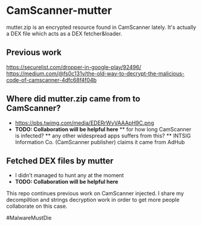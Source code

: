 # CamScanner-mutter
mutter.zip is an encrypted resource found in CamScanner lately. It's actually a DEX file which acts as a DEX fetcher&loader.

## Previous work
https://securelist.com/dropper-in-google-play/92496/
https://medium.com/@fs0c131y/the-old-way-to-decrypt-the-malicious-code-of-camscanner-4dfc68f4f04b

## Where did mutter.zip came from to CamScanner?  
* https://pbs.twimg.com/media/EDERrWyVAAApH9C.png
* **TODO: Collaboration will be helpful here**
** for how long CamScanner is infected?
** any other widespread apps suffers from this?
** INTSIG Information Co. (CamScanner publisher) claims it came from AdHub

## Fetched DEX files by mutter
* I didn't managed to hunt any at the moment
* **TODO: Collaboration will be helpful here**

This repo continues previous work on CamScanner injected.
I share my decompiltion and strings decryption work in order to get more people collaborate on this case.

#MalwareMustDie

